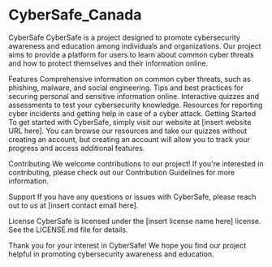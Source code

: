 # CyberSafe_Canada

CyberSafe
CyberSafe is a project designed to promote cybersecurity awareness and education among individuals and organizations. Our project aims to provide a platform for users to learn about common cyber threats and how to protect themselves and their information online.

Features
Comprehensive information on common cyber threats, such as phishing, malware, and social engineering.
Tips and best practices for securing personal and sensitive information online.
Interactive quizzes and assessments to test your cybersecurity knowledge.
Resources for reporting cyber incidents and getting help in case of a cyber attack.
Getting Started
To get started with CyberSafe, simply visit our website at [insert website URL here]. You can browse our resources and take our quizzes without creating an account, but creating an account will allow you to track your progress and access additional features.

Contributing
We welcome contributions to our project! If you're interested in contributing, please check out our Contribution Guidelines for more information.

Support
If you have any questions or issues with CyberSafe, please reach out to us at [insert contact email here].

License
CyberSafe is licensed under the [insert license name here] license. See the LICENSE.md file for details.

Thank you for your interest in CyberSafe! We hope you find our project helpful in promoting cybersecurity awareness and education.
